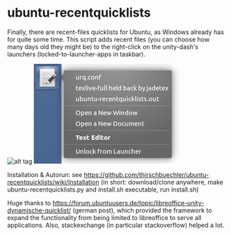 # ubuntu-recentquicklists

Finally, there are recent-files quicklists for Ubuntu, as Windows already has for quite some time.
This script adds recent files (you can choose how many days old they might be) to the right-click on the unity-dash's launchers (locked-to-launcher-apps in taskbar).

![alt tag](urq%20screenie.png)
![alt tag](urq%20screenie2.png)

Installation & Autorun:
see https://github.com/thirschbuechler/ubuntu-recentquicklists/wiki/Installation
(in short: download/clone anywhere, make ubuntu-recentquicklists.py and install.sh executable, run install.sh)

Huge thanks to 
https://forum.ubuntuusers.de/topic/libreoffice-unity-dynamische-quicklist/ (german post), which provided the framework to expand the functionality from being limited to libreoffice to serve all applications.
Also, stackexchange (in particular stackoverflow) helped a lot.
